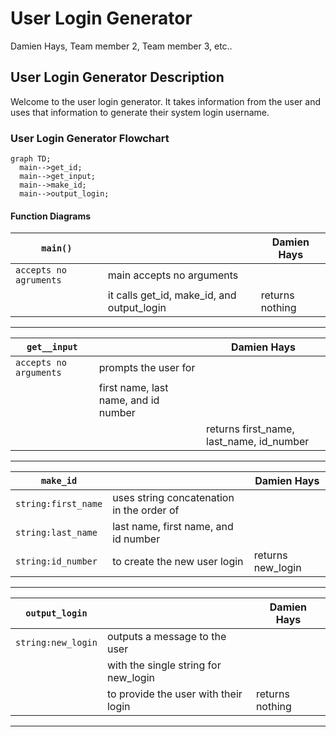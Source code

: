 # User Login Generator
Damien Hays, Team member 2, Team member 3, etc..

## User Login Generator Description
Welcome to the user login generator.  It takes information from the user and uses that information to generate their system login username.

### User Login Generator Flowchart
```mermaid
graph TD;
  main-->get_id;
  main-->get_input;
  main-->make_id;
  main-->output_login;
```

#### Function Diagrams

| `main()`    |               |  Damien Hays     |
| ------------------ | ------------- | ------------ |
| `accepts no agruments`    | main accepts no arguments  |              |
|      | it calls get_id, make_id, and output_login  | returns nothing             |
***
| `get__input`    |               |     Damien Hays   |
| ------------------ | ------------- | ------------ |
| `accepts no arguments`    | prompts the user for  |              |
|      | first name, last name, and id number  |             |
|       |  | returns first_name, last_name, id_number |
***
| `make_id`    |               |     Damien Hays   |
| ------------------ | ------------- | ------------ |
| `string:first_name`    | uses string concatenation in the order of  |              |
| `string:last_name`     | last name, first name, and id number  |             |
| `string:id_number`      | to create the new user login | returns new_login |
***
| `output_login`    |               |     Damien Hays   |
| ------------------ | ------------- | ------------ |
| `string:new_login`    | outputs a message to the user  |              |
|      | with the single string for new_login  |             |
|       | to provide the user with their login | returns nothing |
***
